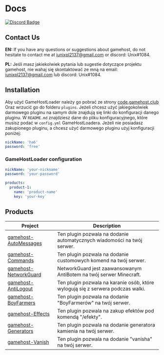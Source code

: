 # Docs

[![Discord Badge](https://discordapp.com/api/guilds/757105576370241626/widget.png)](https://discord.gg/rGPqAhFW5B)

## Contact Us
**EN:** If you have any questions or suggestions about gamehost, do not hesitate to contact me at iunixpl2137@gmail.com or discord: Unix#1084.

**PL:** Jeśli masz jakiekolwiek pytania lub sugestie dotyczące projektu gamehost, nie wahaj się skontaktować ze mną na email: iunixpl2137@gmail.com lub discord: Unix#1084.

## Installation
Aby użyć GameHostLoader należy go pobrać ze strony [code.gamehost.club](https://code.gamehost.club) Oraz wrzucić go do folderu `plugins`.
Jeżeli chcesz użyć jakiegokolwiek darmowego pluginu na samym dole znajdują się linki do konfiguracji danego pluginu. W `README.md` znajdziesz dane do pliku konfiguracyjnego, które musisz podać w `config.yml` GameHostLoadera. Jeżeli nie posiadasz zakupionego pluginu, a chcesz użyć darmowego pluginu użyj konfiguracji poniżej:
```yaml
nickName: 'ha6'
password: 'free'
```

### GameHostLoader configuration
```yaml
nickName: 'your-nickname'
password: 'your-password'

products:
  product-1:
    name: 'product-name'
    key: 'your-key`
```

## Products

Project | Description
--- | ---
[gamehost-AutoMessages](https://github.com/gamehost-club/Docs/tree/main/products/gamehost-AutoMessages) | Ten plugin pozwala na dodanie automatycznych wiadomości na twój serwer.
[gamehost-Commands](https://github.com/gamehost-club/Docs/tree/main/products/gamehost-Commands) | Ten plugin pozwala na dodanie customowych komend na twój serwer.
[gamehost-NetworkGuard](https://github.com/gamehost-club/Docs/tree/main/products/gamehost-NetworkGuard) | NetworkGuard jest zaawansowanym AntiBotem na twój serwer Minecraft.
[gamehost-AntiLogout](https://github.com/gamehost-club/Docs/tree/main/products/gamehost-AntiLogout) | Ten plugin pozwala na karanie osób, które wylogują się z serwera podczas walki.
[gamehost-BoyFarmers](https://github.com/gamehost-club/Docs/tree/main/products/gamehost-BoyFarmers) | Ten plugin pozwala na dodanie "BoyFarmerów" na twój serwer.
[gamehost-Effects](https://github.com/gamehost-club/Docs/tree/main/products/gamehost-Effects) | Ten plugin pozwala na zakup efektów pod komendą "/efekty".
[gamehost-Generators](https://github.com/gamehost-club/Docs/tree/main/products/gamehost-Generators) | Ten plugin pozwala na dodanie generatora kamienia na twój serwer.
[gamehost-Vanish](https://github.com/gamehost-club/Docs/tree/main/products/gamehost-Vanish) | Ten plugin pozwala na dodanie "vanisha" na twój serwer.